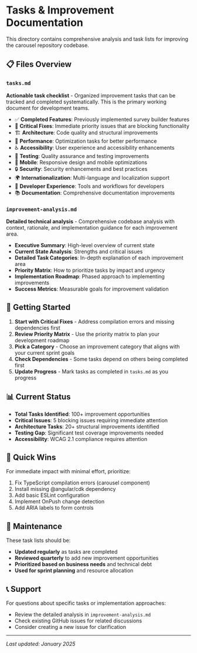 # Tasks & Improvement Documentation

This directory contains comprehensive analysis and task lists for improving the carousel repository codebase.

## 📋 Files Overview

### `tasks.md`
**Actionable task checklist** - Organized improvement tasks that can be tracked and completed systematically. This is the primary working document for development teams.

- ✅ **Completed Features**: Previously implemented survey builder features
- 🔧 **Critical Fixes**: Immediate priority issues that are blocking functionality
- 🏗️ **Architecture**: Code quality and structural improvements
- 🚀 **Performance**: Optimization tasks for better performance
- ♿ **Accessibility**: User experience and accessibility enhancements
- 🧪 **Testing**: Quality assurance and testing improvements
- 📱 **Mobile**: Responsive design and mobile optimizations
- 🔒 **Security**: Security enhancements and best practices
- 🌍 **Internationalization**: Multi-language and localization support
- 🔧 **Developer Experience**: Tools and workflows for developers
- 📚 **Documentation**: Comprehensive documentation improvements

### `improvement-analysis.md`
**Detailed technical analysis** - Comprehensive codebase analysis with context, rationale, and implementation guidance for each improvement area.

- **Executive Summary**: High-level overview of current state
- **Current State Analysis**: Strengths and critical issues
- **Detailed Task Categories**: In-depth explanation of each improvement area
- **Priority Matrix**: How to prioritize tasks by impact and urgency
- **Implementation Roadmap**: Phased approach to implementing improvements
- **Success Metrics**: Measurable goals for improvement validation

## 🚀 Getting Started

1. **Start with Critical Fixes** - Address compilation errors and missing dependencies first
2. **Review Priority Matrix** - Use the priority matrix to plan your development roadmap
3. **Pick a Category** - Choose an improvement category that aligns with your current sprint goals
4. **Check Dependencies** - Some tasks depend on others being completed first
5. **Update Progress** - Mark tasks as completed in `tasks.md` as you progress

## 📊 Current Status

- **Total Tasks Identified**: 100+ improvement opportunities
- **Critical Issues**: 5 blocking issues requiring immediate attention
- **Architecture Tasks**: 20+ structural improvements identified
- **Testing Gap**: Significant test coverage improvements needed
- **Accessibility**: WCAG 2.1 compliance requires attention

## 🎯 Quick Wins

For immediate impact with minimal effort, prioritize:

1. Fix TypeScript compilation errors (carousel component)
2. Install missing @angular/cdk dependency
3. Add basic ESLint configuration
4. Implement OnPush change detection
5. Add ARIA labels to form controls

## 🔄 Maintenance

These task lists should be:
- **Updated regularly** as tasks are completed
- **Reviewed quarterly** to add new improvement opportunities
- **Prioritized based on business needs** and technical debt
- **Used for sprint planning** and resource allocation

## 📞 Support

For questions about specific tasks or implementation approaches:
- Review the detailed analysis in `improvement-analysis.md`
- Check existing GitHub issues for related discussions
- Consider creating a new issue for clarification

---

*Last updated: January 2025*